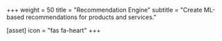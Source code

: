 +++
weight = 50
title = "Recommendation Engine"
subtitle = "Create ML-based recommendations for products and services."


[asset]
  icon = "fas fa-heart"
+++
